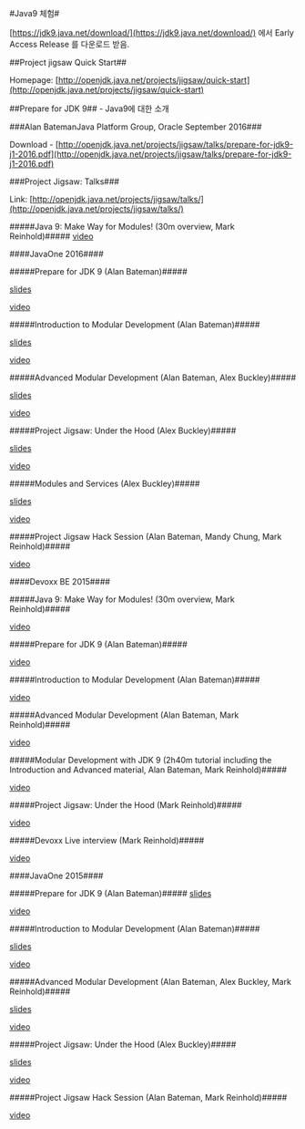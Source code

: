 #Java9 체험#

[https://jdk9.java.net/download/](https://jdk9.java.net/download/) 에서 Early Access Release 를 다운로드 받음.

##Project jigsaw Quick Start##

Homepage:  [http://openjdk.java.net/projects/jigsaw/quick-start](http://openjdk.java.net/projects/jigsaw/quick-start)


##Prepare for JDK 9##  - Java9에 대한 소개 

###Alan BatemanJava Platform Group, Oracle September 2016###

Download -  [http://openjdk.java.net/projects/jigsaw/talks/prepare-for-jdk9-j1-2016.pdf](http://openjdk.java.net/projects/jigsaw/talks/prepare-for-jdk9-j1-2016.pdf)



###Project Jigsaw: Talks###

Link: [http://openjdk.java.net/projects/jigsaw/talks/](http://openjdk.java.net/projects/jigsaw/talks/)


#####Java 9: Make Way for Modules! (30m overview, Mark Reinhold)#####
[video](https://www.youtube.com/watch?v=l1s7R85GF1A)


####JavaOne 2016####

#####Prepare for JDK 9 (Alan Bateman)#####

[slides](http://openjdk.java.net/projects/jigsaw/talks/prepare-for-jdk9-j1-2016.pdf)

[video](https://www.youtube.com/watch?v=eU8hCCjGSbE)

#####Introduction to Modular Development (Alan Bateman)#####

[slides](http://openjdk.java.net/projects/jigsaw/talks/intro-modular-dev-j1-2016.pdf)

[video](https://www.youtube.com/watch?v=2Hmrn_r-uJA)

#####Advanced Modular Development (Alan Bateman, Alex Buckley)#####

[slides](http://openjdk.java.net/projects/jigsaw/talks/adv-modular-dev-j1-2016.pdf)

[video](https://www.youtube.com/watch?v=WWbw8u5jaaU)

#####Project Jigsaw: Under the Hood (Alex Buckley)#####

[slides](http://openjdk.java.net/projects/jigsaw/talks/jigsaw-under-the-hood-j1-2016.pdf)

[video](https://www.youtube.com/watch?v=Vxfd3ehdAZc)

#####Modules and Services (Alex Buckley)#####

[slides](http://openjdk.java.net/projects/jigsaw/talks/modules-and-services-j1-2016.pdf)

[video](https://www.youtube.com/watch?v=u8Hbdo-u-88)

#####Project Jigsaw Hack Session (Alan Bateman, Mandy Chung, Mark Reinhold)#####

[video](https://www.youtube.com/watch?v=w4lLd-JOyRU)


####Devoxx BE 2015####


#####Java 9: Make Way for Modules! (30m overview, Mark Reinhold)#####

[video](https://www.youtube.com/watch?v=l1s7R85GF1A)

#####Prepare for JDK 9 (Alan Bateman)#####

[video](https://www.youtube.com/watch?v=KZfbRuvv5qc)

#####Introduction to Modular Development (Alan Bateman)#####

[video](https://www.youtube.com/watch?v=qr4O4SbzihQ)

#####Advanced Modular Development (Alan Bateman, Mark Reinhold)#####

[video](https://www.youtube.com/watch?v=SU1WFX8yeKM)

#####Modular Development with JDK 9 (2h40m tutorial including the Introduction and Advanced material, Alan Bateman, Mark Reinhold)#####

[video](https://www.youtube.com/watch?v=V6ycn1-QQV0)

#####Project Jigsaw: Under the Hood (Mark Reinhold)#####

[video](https://www.youtube.com/watch?v=UKC0uC7QUkI)

#####Devoxx Live interview (Mark Reinhold)#####

[video](https://www.youtube.com/watch?v=Gta0JtNzTdc)


####JavaOne 2015####

#####Prepare for JDK 9 (Alan Bateman)#####
[slides](http://openjdk.java.net/projects/jigsaw/talks/prepare-for-jdk9-j1-2015.pdf)

[video](https://www.youtube.com/watch?v=8RhwmJlZQgs&t=2h53m55s)

#####Introduction to Modular Development (Alan Bateman)#####

[slides](http://openjdk.java.net/projects/jigsaw/talks/intro-modular-dev-j1-2015.pdf)

[video](https://www.youtube.com/watch?v=8RhwmJlZQgs&t=4h25m19s)

#####Advanced Modular Development (Alan Bateman, Alex Buckley, Mark Reinhold)#####

[slides](http://openjdk.java.net/projects/jigsaw/talks/adv-modular-dev-j1-2015.pdf)

[video](https://www.youtube.com/watch?v=8RhwmJlZQgs&t=6h24m59s)

#####Project Jigsaw: Under the Hood (Alex Buckley)#####

[slides](http://openjdk.java.net/projects/jigsaw/talks/jigsaw-under-the-hood-j1-2015.pdf)

[video](https://www.youtube.com/watch?v=8RhwmJlZQgs&t=9h23m27s)

#####Project Jigsaw Hack Session (Alan Bateman, Mark Reinhold)#####

[video](https://youtu.be/iHHSa39p48I?t=17m10s)

